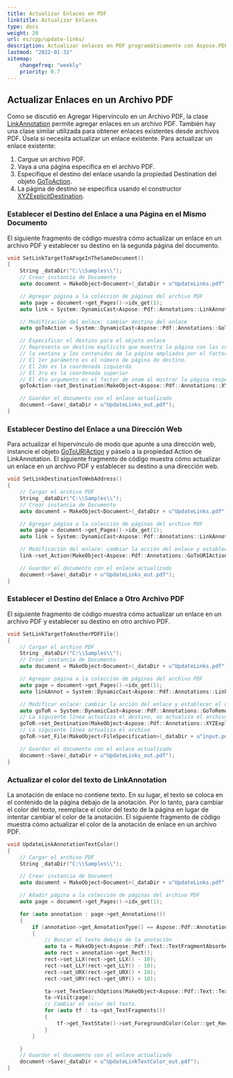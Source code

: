 ```yaml
---
title: Actualizar Enlaces en PDF 
linktitle: Actualizar Enlaces
type: docs
weight: 20
url: es/cpp/update-links/
description: Actualizar enlaces en PDF programáticamente con Aspose.PDF para C++. Esta guía trata sobre cómo actualizar enlaces en un archivo PDF. 
lastmod: "2022-01-31"
sitemap:
    changefreq: "weekly"
    priority: 0.7
---
```


## Actualizar Enlaces en un Archivo PDF

Como se discutió en Agregar Hipervínculo en un Archivo PDF, la clase [LinkAnnotation](https://reference.aspose.com/pdf/cpp/class/aspose.pdf.annotations.link_annotation/) permite agregar enlaces en un archivo PDF. También hay una clase similar utilizada para obtener enlaces existentes desde archivos PDF. Úsela si necesita actualizar un enlace existente. Para actualizar un enlace existente:

1. Cargue un archivo PDF.
1. Vaya a una página específica en el archivo PDF.
1. Especifique el destino del enlace usando la propiedad Destination del objeto [GoToAction](https://reference.aspose.com/pdf/cpp/class/aspose.pdf.annotations.go_to_action).
1. La página de destino se especifica usando el constructor [XYZExplicitDestination](https://reference.aspose.com/pdf/cpp/class/aspose.pdf.annotations.x_y_z_explicit_destination).

### Establecer el Destino del Enlace a una Página en el Mismo Documento

El siguiente fragmento de código muestra cómo actualizar un enlace en un archivo PDF y establecer su destino en la segunda página del documento.

```cpp
void SetLinkTargetToAPageInTheSameDocument()
{
    String _dataDir("C:\\Samples\\");
    // Crear instancia de Documento
    auto document = MakeObject<Document>(_dataDir + u"UpdateLinks.pdf");

    // Agregar página a la colección de páginas del archivo PDF
    auto page = document->get_Pages()->idx_get(1);
    auto link = System::DynamicCast<Aspose::Pdf::Annotations::LinkAnnotation>(page->get_Annotations()->idx_get(1));

    // Modificación del enlace: cambiar destino del enlace
    auto goToAction = System::DynamicCast<Aspose::Pdf::Annotations::GoToAction>(link->get_Action());

    // Especificar el destino para el objeto enlace
    // Representa un destino explícito que muestra la página con las coordenadas (izquierda, arriba) posicionadas en la esquina superior izquierda de
    // la ventana y los contenidos de la página ampliados por el factor de zoom.
    // El 1er parámetro es el número de página de destino.
    // El 2do es la coordenada izquierda
    // El 3ro es la coordenada superior
    // El 4to argumento es el factor de zoom al mostrar la página respectiva. Usar 2 significa que la página se mostrará con un zoom del 200%
    goToAction->set_Destination(MakeObject<Aspose::Pdf::Annotations::XYZExplicitDestination>(1, 1, 2, 2));

    // Guardar el documento con el enlace actualizado
    document->Save(_dataDir + u"UpdateLinks_out.pdf");
}
```
### Establecer Destino del Enlace a una Dirección Web

Para actualizar el hipervínculo de modo que apunte a una dirección web, instancie el objeto [GoToURIAction](https://reference.aspose.com/pdf/cpp/class/aspose.pdf.annotations.go_to_u_r_i_action) y páselo a la propiedad Action de LinkAnnotation. El siguiente fragmento de código muestra cómo actualizar un enlace en un archivo PDF y establecer su destino a una dirección web.

```cpp
void SetLinkDestinationToWebAddress() 
{
    // Cargar el archivo PDF
    String _dataDir("C:\\Samples\\");
    // Crear instancia de Documento
    auto document = MakeObject<Document>(_dataDir + u"UpdateLinks.pdf");

    // Agregar página a la colección de páginas del archivo PDF
    auto page = document->get_Pages()->idx_get(1);
    auto link = System::DynamicCast<Aspose::Pdf::Annotations::LinkAnnotation>(page->get_Annotations()->idx_get(1));

    // Modificación del enlace: cambiar la acción del enlace y establecer el destino como dirección web
    link->set_Action(MakeObject<Aspose::Pdf::Annotations::GoToURIAction>("www.aspose.com"));

    // Guardar el documento con el enlace actualizado
    document->Save(_dataDir + u"UpdateLinks_out.pdf");
}
```

### Establecer el Destino del Enlace a Otro Archivo PDF

El siguiente fragmento de código muestra cómo actualizar un enlace en un archivo PDF y establecer su destino en otro archivo PDF.

```cpp
void SetLinkTargetToAnotherPDFFile()
{
    // Cargar el archivo PDF
    String _dataDir("C:\\Samples\\");
    // Crear instancia de Documento
    auto document = MakeObject<Document>(_dataDir + u"UpdateLinks.pdf");

    // Agregar página a la colección de páginas del archivo PDF
    auto page = document->get_Pages()->idx_get(1);
    auto linkAnnot = System::DynamicCast<Aspose::Pdf::Annotations::LinkAnnotation>(page->get_Annotations()->idx_get(1));

    // Modificar enlace: cambiar la acción del enlace y establecer el destino como dirección web
    auto goToR = System::DynamicCast<Aspose::Pdf::Annotations::GoToRemoteAction>(linkAnnot->get_Action());
    // La siguiente línea actualiza el destino, no actualiza el archivo
    goToR->set_Destination(MakeObject<Aspose::Pdf::Annotations::XYZExplicitDestination>(2, 0, 0, 1.5));
    // La siguiente línea actualiza el archivo
    goToR->set_File(MakeObject<FileSpecification>(_dataDir + u"input.pdf"));

    // Guardar el documento con el enlace actualizado
    document->Save(_dataDir + u"UpdateLinks_out.pdf");
}
```

### Actualizar el color del texto de LinkAnnotation

La anotación de enlace no contiene texto. En su lugar, el texto se coloca en el contenido de la página debajo de la anotación. Por lo tanto, para cambiar el color del texto, reemplace el color del texto de la página en lugar de intentar cambiar el color de la anotación. El siguiente fragmento de código muestra cómo actualizar el color de la anotación de enlace en un archivo PDF.

```cpp
void UpdateLinkAnnotationTextColor() 
{
    // Cargar el archivo PDF
    String _dataDir("C:\\Samples\\");

    // Crear instancia de Document
    auto document = MakeObject<Document>(_dataDir + u"UpdateLinks.pdf");

    // Añadir página a la colección de páginas del archivo PDF
    auto page = document->get_Pages()->idx_get(1);

    for (auto annotation : page->get_Annotations())
    {
        if (annotation->get_AnnotationType() == Aspose::Pdf::Annotations::AnnotationType::Link)
        {
            // Buscar el texto debajo de la anotación
            auto ta = MakeObject<Aspose::Pdf::Text::TextFragmentAbsorber>();
            auto rect = annotation->get_Rect();
            rect->set_LLX(rect->get_LLX() - 10);
            rect->set_LLY(rect->get_LLY() - 10);
            rect->set_URX(rect->get_URX() + 10);
            rect->set_URY(rect->get_URY() + 10);

            ta->set_TextSearchOptions(MakeObject<Aspose::Pdf::Text::TextSearchOptions>(rect));
            ta->Visit(page);
            // Cambiar el color del texto.
            for (auto tf : ta->get_TextFragments())
            {
                tf->get_TextState()->set_ForegroundColor(Color::get_Red());
            }
        }

    }
    // Guardar el documento con el enlace actualizado
    document->Save(_dataDir + u"UpdateLinkTextColor_out.pdf");
}
```